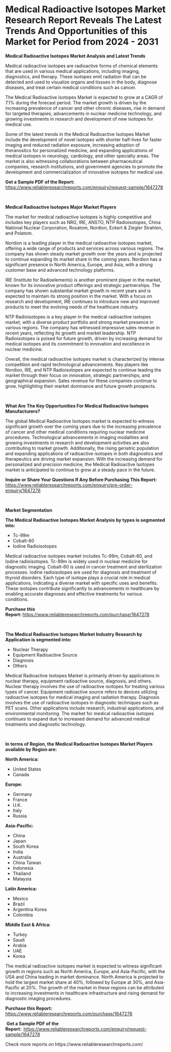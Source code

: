 <p><h1>Medical Radioactive Isotopes Market Research Report Reveals The Latest Trends And Opportunities of this Market for Period from 2024 - 2031</h1></p><p><strong>Medical Radioactive Isotopes Market Analysis and Latest Trends</strong></p>
<p><p>Medical radioactive isotopes are radioactive forms of chemical elements that are used in various medical applications, including imaging, diagnostics, and therapy. These isotopes emit radiation that can be detected and used to visualize organs and tissues in the body, diagnose diseases, and treat certain medical conditions such as cancer.</p><p>The Medical Radioactive Isotopes Market is expected to grow at a CAGR of 7.1% during the forecast period. The market growth is driven by the increasing prevalence of cancer and other chronic diseases, rise in demand for targeted therapies, advancements in nuclear medicine technology, and growing investments in research and development of new isotopes for medical use.</p><p>Some of the latest trends in the Medical Radioactive Isotopes Market include the development of novel isotopes with shorter half-lives for faster imaging and reduced radiation exposure, increasing adoption of theranostics for personalized medicine, and expanding applications of medical isotopes in neurology, cardiology, and other specialty areas. The market is also witnessing collaborations between pharmaceutical companies, research institutions, and government agencies to promote the development and commercialization of innovative isotopes for medical use.</p></p>
<p><strong>Get a Sample PDF of the Report:&nbsp;</strong> <a href="https://www.reliableresearchreports.com/enquiry/request-sample/1647278">https://www.reliableresearchreports.com/enquiry/request-sample/1647278</a></p>
<p>&nbsp;</p>
<p><strong>Medical Radioactive Isotopes Major Market Players</strong></p>
<p><p>The market for medical radioactive isotopes is highly competitive and includes key players such as NRG, IRE, ANSTO, NTP Radioisotopes, China National Nuclear Corporation, Rosatom, Nordion, Eckert & Ziegler Strahlen, and Polatom. </p><p>Nordion is a leading player in the medical radioactive isotopes market, offering a wide range of products and services across various regions. The company has shown steady market growth over the years and is projected to continue expanding its market share in the coming years. Nordion has a significant presence in North America, Europe, and Asia, with a strong customer base and advanced technology platforms.</p><p>IRE (Institute for Radioelements) is another prominent player in the market, known for its innovative product offerings and strategic partnerships. The company has shown substantial market growth in recent years and is expected to maintain its strong position in the market. With a focus on research and development, IRE continues to introduce new and improved products to meet the evolving needs of the healthcare industry.</p><p>NTP Radioisotopes is a key player in the medical radioactive isotopes market, with a diverse product portfolio and strong market presence in various regions. The company has witnessed impressive sales revenue in recent years, reflecting its growth and market leadership. NTP Radioisotopes is poised for future growth, driven by increasing demand for medical isotopes and its commitment to innovation and excellence in nuclear medicine.</p><p>Overall, the medical radioactive isotopes market is characterized by intense competition and rapid technological advancements. Key players like Nordion, IRE, and NTP Radioisotopes are expected to continue leading the market through their focus on innovation, strategic partnerships, and geographical expansion. Sales revenue for these companies continue to grow, highlighting their market dominance and future growth prospects.</p></p>
<p>&nbsp;</p>
<p><strong>What Are The Key Opportunities For Medical Radioactive Isotopes Manufacturers?</strong></p>
<p><p>The global Medical Radioactive Isotopes market is expected to witness significant growth over the coming years due to the increasing prevalence of cancer and other medical conditions requiring nuclear medicine procedures. Technological advancements in imaging modalities and growing investments in research and development activities are also contributing to market growth. Additionally, the rising geriatric population and expanding applications of radioactive isotopes in both diagnostics and therapeutics are driving market expansion. With the increasing demand for personalized and precision medicine, the Medical Radioactive Isotopes market is anticipated to continue to grow at a steady pace in the future.</p></p>
<p><strong>Inquire or Share Your Questions If Any Before Purchasing This Report:</strong> <a href="https://www.reliableresearchreports.com/enquiry/pre-order-enquiry/1647278">https://www.reliableresearchreports.com/enquiry/pre-order-enquiry/1647278</a></p>
<p>&nbsp;</p>
<p><strong>Market Segmentation</strong></p>
<p><strong>The Medical Radioactive Isotopes Market Analysis by types is segmented into:</strong></p>
<p><ul><li>Tc-99m</li><li>Cobalt-60</li><li>Iodine Radioisotopes</li></ul></p>
<p><p>Medical radioactive isotopes market includes Tc-99m, Cobalt-60, and Iodine radioisotopes. Tc-99m is widely used in nuclear medicine for diagnostic imaging. Cobalt-60 is used in cancer treatment and sterilization processes. Iodine radioisotopes are used for diagnosis and treatment of thyroid disorders. Each type of isotope plays a crucial role in medical applications, indicating a diverse market with specific uses and benefits. These isotopes contribute significantly to advancements in healthcare by enabling accurate diagnoses and effective treatments for various conditions.</p></p>
<p><strong>Purchase this Report:&nbsp;</strong><a href="https://www.reliableresearchreports.com/purchase/1647278">https://www.reliableresearchreports.com/purchase/1647278</a></p>
<p>&nbsp;</p>
<p><strong>The Medical Radioactive Isotopes Market Industry Research by Application is segmented into:</strong></p>
<p><ul><li>Nuclear Therapy</li><li>Equipment Radioactive Source</li><li>Diagnosis</li><li>Others</li></ul></p>
<p><p>Medical Radioactive Isotopes Market is primarily driven by applications in nuclear therapy, equipment radioactive source, diagnosis, and others. Nuclear therapy involves the use of radioactive isotopes for treating various types of cancer. Equipment radioactive source refers to devices utilizing radioactive isotopes for medical imaging and radiation therapy. Diagnosis involves the use of radioactive isotopes in diagnostic techniques such as PET scans. Other applications include research, industrial applications, and environmental monitoring. The market for medical radioactive isotopes continues to expand due to increased demand for advanced medical treatments and diagnostic technology.</p></p>
<p>&nbsp;</p>
<p><strong>In terms of Region, the Medical Radioactive Isotopes Market Players available by Region are:</strong></p>
<p>
    <p> <strong> North America: </strong>
        <ul>
            <li>United States</li>
            <li>Canada</li>
        </ul>
        </p> 
    <p> <strong> Europe: </strong>
        <ul>
            <li>Germany</li>
            <li>France</li>
            <li>U.K.</li>
            <li>Italy</li>
            <li>Russia</li>
        </ul>
        </p> 
    <p> <strong> Asia-Pacific: </strong>
        <ul>
            <li>China</li>
            <li>Japan</li>
            <li>South Korea</li>
            <li>India</li>
            <li>Australia</li>
            <li>China Taiwan</li>
            <li>Indonesia</li>
            <li>Thailand</li>
            <li>Malaysia</li>
        </ul>
        </p> 
    <p> <strong> Latin America: </strong>
        <ul>
            <li>Mexico</li>
            <li>Brazil</li>
            <li>Argentina Korea</li>
            <li>Colombia</li>
        </ul>
        </p> 
    <p> <strong> Middle East & Africa: </strong>
        <ul>
            <li>Turkey</li>
            <li>Saudi</li>
            <li>Arabia</li>
            <li>UAE</li>
            <li>Korea</li>
        </ul>
    </p>
    </p>
<p><p>The medical radioactive isotopes market is expected to witness significant growth in regions such as North America, Europe, and Asia-Pacific, with the USA and China leading in market dominance. North America is projected to hold the largest market share at 40%, followed by Europe at 30%, and Asia-Pacific at 20%. The growth of the market in these regions can be attributed to increasing investments in healthcare infrastructure and rising demand for diagnostic imaging procedures.</p></p>
<p><strong>Purchase this Report: </strong><a href="https://www.reliableresearchreports.com/purchase/1647278">https://www.reliableresearchreports.com/purchase/1647278</a></p>
<p>&nbsp;<strong>Get a Sample PDF of the Report:&nbsp;&nbsp;</strong><a href="https://www.reliableresearchreports.com/enquiry/request-sample/1647278">https://www.reliableresearchreports.com/enquiry/request-sample/1647278</a></p>
<p><strong></strong></p>
<p>Check more reports on https://www.reliableresearchreports.com/</p>
